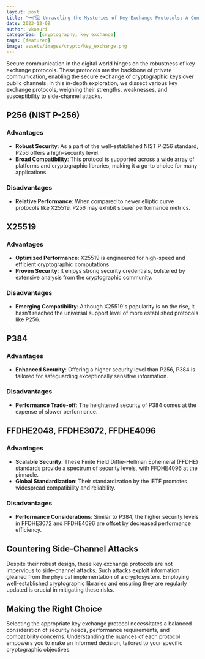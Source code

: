 ```yaml
---
layout: post
title: "🗝️🔐💻 Unraveling the Mysteries of Key Exchange Protocols: A Comprehensive Guide"
date: 2023-12-09
author: vkosuri
categories: [cryptography, key exchange]
tags: [featured]
image: assets/images/crypto/key_exchange.png
---
```


Secure communication in the digital world hinges on the robustness of key exchange protocols. These protocols are the backbone of private communication, enabling the secure exchange of cryptographic keys over public channels. In this in-depth exploration, we dissect various key exchange protocols, weighing their strengths, weaknesses, and susceptibility to side-channel attacks.

## P256 (NIST P-256)

### Advantages
- **Robust Security**: As a part of the well-established NIST P-256 standard, P256 offers a high-security level.
- **Broad Compatibility**: This protocol is supported across a wide array of platforms and cryptographic libraries, making it a go-to choice for many applications.

### Disadvantages
- **Relative Performance**: When compared to newer elliptic curve protocols like X25519, P256 may exhibit slower performance metrics.

## X25519

### Advantages
- **Optimized Performance**: X25519 is engineered for high-speed and efficient cryptographic computations.
- **Proven Security**: It enjoys strong security credentials, bolstered by extensive analysis from the cryptographic community.

### Disadvantages
- **Emerging Compatibility**: Although X25519's popularity is on the rise, it hasn't reached the universal support level of more established protocols like P256.

## P384

### Advantages
- **Enhanced Security**: Offering a higher security level than P256, P384 is tailored for safeguarding exceptionally sensitive information.

### Disadvantages
- **Performance Trade-off**: The heightened security of P384 comes at the expense of slower performance.

## FFDHE2048, FFDHE3072, FFDHE4096

### Advantages
- **Scalable Security**: These Finite Field Diffie-Hellman Ephemeral (FFDHE) standards provide a spectrum of security levels, with FFDHE4096 at the pinnacle.
- **Global Standardization**: Their standardization by the IETF promotes widespread compatibility and reliability.

### Disadvantages
- **Performance Considerations**: Similar to P384, the higher security levels in FFDHE3072 and FFDHE4096 are offset by decreased performance efficiency.

## Countering Side-Channel Attacks

Despite their robust design, these key exchange protocols are not impervious to side-channel attacks. Such attacks exploit information gleaned from the physical implementation of a cryptosystem. Employing well-established cryptographic libraries and ensuring they are regularly updated is crucial in mitigating these risks.

## Making the Right Choice

Selecting the appropriate key exchange protocol necessitates a balanced consideration of security needs, performance requirements, and compatibility concerns. Understanding the nuances of each protocol empowers you to make an informed decision, tailored to your specific cryptographic objectives.